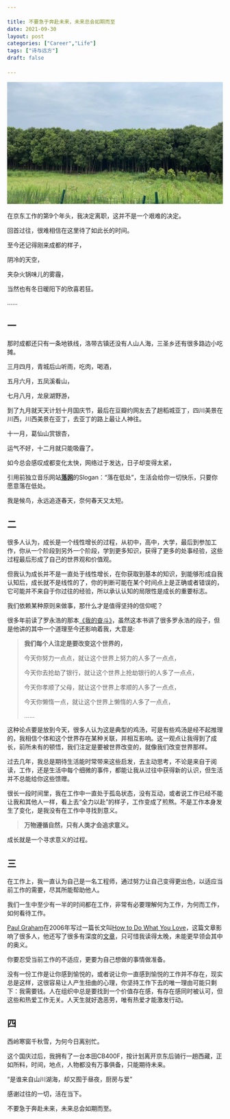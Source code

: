 ```yaml
---

title: 不要急于奔赴未来，未来总会如期而至
date: 2021-09-30
layout: post
categories: ["Career","Life"]
tags: ["诗与远方"]
draft: false

---
```


![成都-青龙湖公园](/images/2021-09-30-i-am-quit/qinglonghu.jpeg "成都-青龙湖公园")

在京东工作的第9个年头，我决定离职，这并不是一个艰难的决定。

回首过往，很难相信在这里待了如此长的时间。

至今还记得刚来成都的样子，

阴冷的天空，

夹杂火锅味儿的雾霾，

当然也有冬日暖阳下的欣喜若狂。

......

## 一

那时成都还只有一条地铁线，洛带古镇还没有人山人海，三圣乡还有很多路边小吃摊。

三月四月，青城后山听雨，吃肉，喝酒，

五月六月，五凤溪看山，

七月八月，龙泉湖野游，

到了九月就天天计划十月国庆节，最后在豆瓣约网友去了趟稻城亚丁，四川美景在川西，川西美景在亚丁，去亚丁的路上最让人神往。

十一月，葛仙山赏银杏，

运气不好，十二月就只能吸霾了。

如今总会感叹成都变化太快，网络过于发达，日子却变得太紧，

引用前独立音乐网站[**落网**](http://luoo.net)的Slogan：“落在低处”，生活会给你一切快乐，只要你愿意落在低处。

我是候鸟，永远追逐春天，奈何春天又太短。

## 二

很多人认为，成长是一个线性增长的过程，从初中，高中，大学，最后到参加工作，你从一个阶段到另外一个阶段，学到更多知识，获得了更多的处事经验，这些过程最后形成了自己的世界观和价值观。

但我认为成长并不是一直处于线性增长，在你获取到基本的知识，到能够形成自我认知后，成长就不是线性的了，你的判断可能在某个时间点上是正确或者错误的，它可能并不来自于你过往的经验，所以承认认知的局限性是成长的重要标志。

我们依赖某种原则来做事，那什么才是值得坚持的信仰呢？

很多年前读了罗永浩的那本[《我的奋斗》](https://book.douban.com/subject/4741216/)，虽然这本书讲了很多罗永浩的段子，但是他讲的其中一个道理至今还影响着我，大意是:

> **我们每个人注定是要改变这个世界的，**
> 
> 今天你努力一点点，就让这个世界上努力的人多了一点点，
> 
> 今天你去抢劫了银行，就让这个世界上抢劫银行的人多了一点点，
> 
> 今天你孝顺了父母，就让这个世界上孝顺的人多了一点点，
> 
> 今天你懒惰一点，就让这个世界上懒惰的人多了一点点，
> 
> ......

这种论点要是放到今天，很多人认为这是典型的鸡汤，可是有些鸡汤是经不起推理的，我相信个体和这个世界存在某种关联，并相互影响。这一观点让我得到了成长，前所未有的顿悟，我们注定是要被世界改变的，就像我们改变世界那样。

过去几年，我总是期待生活能时常带来这些启发，去主动思考，不论是来自于阅读，工作，还是生活中每个细微的事件，都能让我从过往中获得新的认识，但生活并不总能给你这些馈赠。

很长一段时间里，我在工作中一直处于孤岛状态，没有互动，或者说工作已经不能让我和其他人一样，看上去“全力以赴”的样子，工作变成了煎熬。不是工作本身发生了变化，是我没有在工作中寻找到意义。

> **万物遵循自然，只有人类才会追求意义。**

成长就是一个寻求意义的过程。

## 三

在工作上，我一直认为自己是一名工程师，通过努力让自己变得更出色，以适应当前工作的需要，尽其所能帮助他人。

我们一生中至少有一半的时间都在工作，非常有必要理解何为工作，为何而工作，如何看待工作。

[Paul Graham](http://www.paulgraham.com/bio.html)在2006年写过一篇长文叫[How to Do What You Love](http://www.paulgraham.com/love.html)，这篇文章影响了很多人，他还写了很多有深度的[文章](http://www.paulgraham.com/articles.html)，只可惜我读得太晚，未能更早领会其中的奥义。

你要忍受当前工作的不适应，更要为自己想做的事情做准备。

没有一份工作是让你感到愉悦的，或者说让你一直感到愉悦的工作并不存在，现实总是这样，这很容易让人产生扭曲的心理，你坚持工作下去的唯一理由可能只剩下：我需要钱。人在组织中总是要找到一个价值存在感，有存在感同时被认可，但这些和热爱工作无关。人天生就好逸恶劳，唯有热爱才能激发行动。

## 四

西岭寒窗千秋雪，为何今日离别忙。

这个国庆过后，我拥有了一台本田CB400F，按计划离开京东后骑行一趟西藏，正如所料，时间，地点，人物都没有万事俱备，只能期待未来。

“是谁来自山川湖海，却又囿于昼夜，厨房与爱”

感谢过往的一切，活在当下。

不要急于奔赴未来，未来总会如期而至。